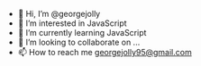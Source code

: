 - 👋 Hi, I’m @georgejolly
- 👀 I’m interested in JavaScript
- 🌱 I’m currently learning JavaScript
- 💞️ I’m looking to collaborate on ...
- 📫 How to reach me georgejolly95@gmail.com

<!---
georgejolly/georgejolly is a ✨ special ✨ repository because its `README.md` (this file) appears on your GitHub profile.
You can click the Preview link to take a look at your changes.
--->
